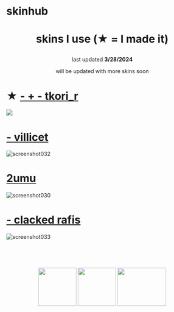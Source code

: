 # skinhub

# <p align="center"> skins I use (★ = I made it)
<p align="center">last updated <b>3/28/2024</b>
<br>
</p>
<p align="center"> will be updated with more skins soon </p>

# ★ [- + - tkori_r](https://selene.s-ul.eu/I5AKm9rZ)
[![](https://reused.s-ul.eu/j05VG15b)](https://github.com/xirizie/skinhub/raw/main/skins/-%20+%20-%20tkori_r.osk)

# [- villicet](https://selene.s-ul.eu/noVnlPRB)
![screenshot032](https://github.com/xirizie/reused/assets/158487080/eff5a05f-8409-40d2-ad3c-5e86d214ff33)

# [2umu](https://selene.s-ul.eu/OhzebIp8)
![screenshot030](https://github.com/xirizie/reused/assets/158487080/9d52a26d-20b6-47c8-af19-733bb700c917)

# [- clacked rafis](https://selene.s-ul.eu/QSZ310FE)
![screenshot033](https://github.com/xirizie/reused/assets/158487080/5c63e2da-42d2-4142-acb2-236fadc5a3f2)

#
<p align="center">
  <br></br>
  <a href="https://www.twitch.tv/reusedzz">
  <img src="https://reused.s-ul.eu/9gfja4mL" 
       width="100" 
       height="100"></a>
  <a href="https://www.youtube.com/c/reused">
  <img src="https://reused.s-ul.eu/TlVlATsn"  
       width="100" 
       height="100"></a>
  <a href="https://twitter.com/_reused">
  <img src="https://reused.s-ul.eu/JyvrSwS6" 
       width="127.75" 
       height="100"></a>
 </p>
